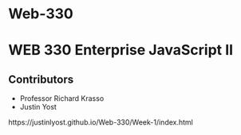 # Web-330
# WEB 330 Enterprise JavaScript II
## Contributors
<ul>
  <li>Professor Richard Krasso</li>
  <li>Justin Yost</li>
</ul>
https://justinlyost.github.io/Web-330/Week-1/index.html
